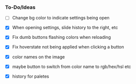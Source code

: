 ### To-Do/Ideas

- [ ] Change bg color to indicate settings being open

- [x] When opening settings, slide history to the right, etc
- [x] Fix dumb buttons flashing colors when reloading
- [x] Fix hoverstate not being applied when clicking a button
- [x] color names on the image
- [x] maybe button to switch from color name to rgb/hex/hsl etc
- [x] history for paletes